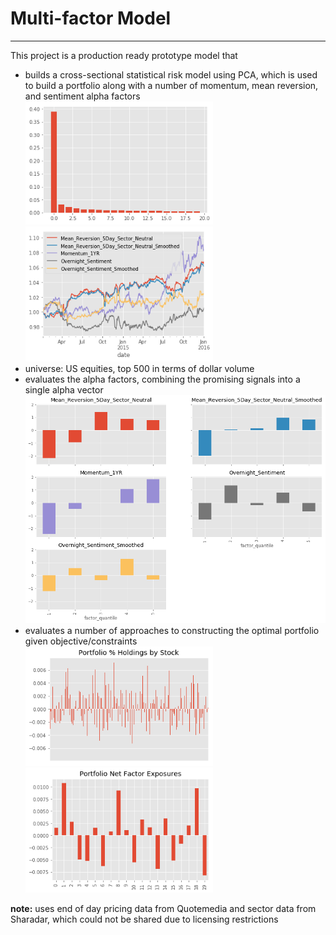 
# Multi-factor Model
---

This project is a production ready prototype model that 
  - builds a cross-sectional statistical risk model using PCA, which is used to build a portfolio along with a number of momentum, mean reversion, and sentiment alpha factors <img src="assets/explained_variance.PNG" alt="drawing" width="300px"/> <img src="assets/factor_returns.PNG" alt="drawing" width="300px"/>
  - universe: US equities, top 500 in terms of dollar volume
  - evaluates the alpha factors, combining the promising signals into a single alpha vector <br/> <img src="assets/factor_returns_quantile.PNG" alt="drawing" width="600px"/>
  - evaluates a number of approaches to constructing the optimal portfolio given objective/constraints <img src="assets/port_holdings.PNG" alt="drawing" width="300px"/> <img src="assets/port_risk_exposures.PNG" alt="drawing" width="300px"/>
  
**note:** uses end of day pricing data from Quotemedia and sector data from Sharadar, which could not be shared due to licensing restrictions
